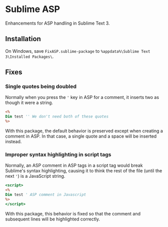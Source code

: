 # Sublime ASP

Enhancements for ASP handling in Sublime Text 3.


## Installation
On Windows, save `FixASP.sublime-package` to `%appdata%\Sublime Text 3\Installed Packages\`.

## Fixes

### Single quotes being doubled
Normally when you press the `'` key in ASP for a comment, it inserts two as though it were a string.

```ASP
<%
Dim test '' We don't need both of these quotes
%>
```

With this package, the default behavior is preserved except when creating a comment in ASP. In that case, a single quote and a space will be inserted instead.

### Improper syntax highlighting in script tags

Normally, an ASP comment in ASP tags in a script tag would break Sublime's syntax highlighting, causing it to think the rest of the file (until the next `'`) is a JavaScript string.
```ASP
<script>
<%
Dim test ' ASP comment in Javascript
%>
</script>
```

With this package, this behavior is fixed so that the comment and subsequent lines will be highlighted correctly.